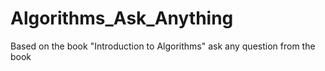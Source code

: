# Algorithms_Ask_Anything
Based on the book "Introduction to Algorithms" ask any question from the book
